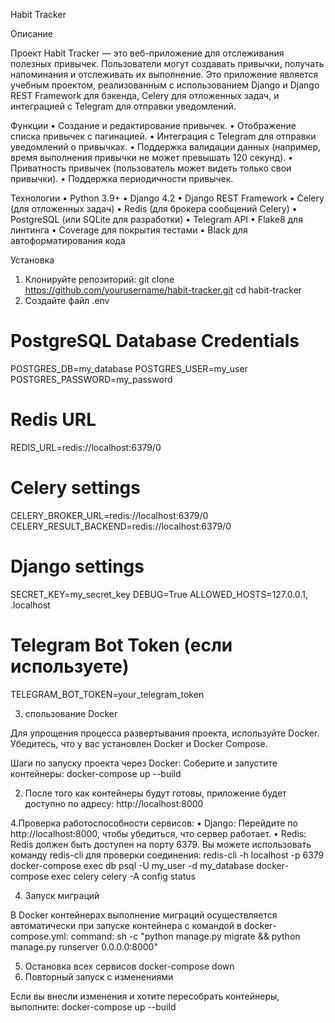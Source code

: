Habit Tracker

Описание

Проект Habit Tracker — это веб-приложение для отслеживания полезных привычек. Пользователи могут создавать привычки,
получать напоминания и отслеживать их выполнение. Это приложение является учебным проектом, реализованным с
использованием Django и Django REST Framework для бэкенда, Celery для отложенных задач, и интеграцией с Telegram для
отправки уведомлений.

Функции
• Создание и редактирование привычек.
• Отображение списка привычек с пагинацией.
• Интеграция с Telegram для отправки уведомлений о привычках.
• Поддержка валидации данных (например, время выполнения привычки не может превышать 120 секунд).
• Приватность привычек (пользователь может видеть только свои привычки).
• Поддержка периодичности привычек.

Технологии
• Python 3.9+
• Django 4.2
• Django REST Framework
• Celery (для отложенных задач)
• Redis (для брокера сообщений Celery)
• PostgreSQL (или SQLite для разработки)
• Telegram API
• Flake8 для линтинга
• Coverage для покрытия тестами
• Black для автоформатирования кода

Установка

1. Клонируйте репозиторий:
   git clone https://github.com/yourusername/habit-tracker.git
   cd habit-tracker
2. Создайте файл .env

# PostgreSQL Database Credentials

POSTGRES_DB=my_database
POSTGRES_USER=my_user
POSTGRES_PASSWORD=my_password

# Redis URL

REDIS_URL=redis://localhost:6379/0

# Celery settings

CELERY_BROKER_URL=redis://localhost:6379/0
CELERY_RESULT_BACKEND=redis://localhost:6379/0

# Django settings

SECRET_KEY=my_secret_key
DEBUG=True
ALLOWED_HOSTS=127.0.0.1, .localhost

# Telegram Bot Token (если используете)

TELEGRAM_BOT_TOKEN=your_telegram_token

3. спользование Docker

Для упрощения процесса развертывания проекта, используйте Docker. Убедитесь, что у вас установлен Docker и Docker
Compose.

Шаги по запуску проекта через Docker:
Соберите и запустите контейнеры:
docker-compose up --build

2. После того как контейнеры будут готовы, приложение будет доступно по адресу:
   http://localhost:8000

4.Проверка работоспособности сервисов:
• Django: Перейдите по http://localhost:8000, чтобы убедиться, что сервер работает.
• Redis: Redis должен быть доступен на порту 6379. Вы можете использовать команду redis-cli для проверки соединения:
redis-cli -h localhost -p 6379
docker-compose exec db psql -U my_user -d my_database
docker-compose exec celery celery -A config status

4. Запуск миграций

В Docker контейнерах выполнение миграций осуществляется автоматически при запуске контейнера с командой в
docker-compose.yml:
command: sh -c "python manage.py migrate && python manage.py runserver 0.0.0.0:8000"

5. Остановка всех сервисов
   docker-compose down
6. Повторный запуск с изменениями

Если вы внесли изменения и хотите пересобрать контейнеры, выполните:
docker-compose up --build